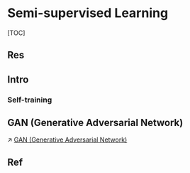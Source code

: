 # Semi-supervised Learning

[TOC]



## Res


## Intro
### Self-training



## GAN (Generative Adversarial Network)
↗ [GAN (Generative Adversarial Network)](../../../🥽%20Deep%20Learning%20(Neural%20Network)/GAN%20(Generative%20Adversarial%20Network)/GAN%20(Generative%20Adversarial%20Network).md)



## Ref

